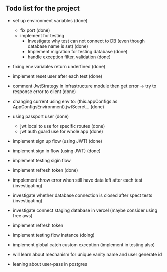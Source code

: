 ## Todo list for the project

- set up environment variables (done)
  - fix port (done)
  - implement for testing
    - Investigate why test can not connect to DB (even though database name is set) (done)
    - Implement migration for testing database (done)
    - handle exception filter, validation (done)
- fixing env variables return underfined (done)
- implement reset user after each test (done)
- comment JwtStrategy in infrastructure module then get error -> try to response error to client (done)
- changing current using env to: (this.appConfigs as AppConfigsEnvironment).jwtSecret... (done)

- using passport user (done)
  - jwt local to use for specific routes (done)
  - jwt auth guard use for whole app (done)

- implement sign up flow (using JWT) (done)
- implement sign in flow (using JWT) (done)

- implement testing sigin flow 
- implement refresh token (done)

- impplement throw error when still have data left after each test (investigating)
- investigate whether database connection is closed after spect tests (investigating)
- investigate connect staging database in vercel (maybe consider using free aws)

- implement refresh token

- implement testing flow instance (doing)
- implement global catch custom exception (implement in testing also)

- will learn about mechanism for unique vanity name and user generate id
- leaning about user-pass in postgres